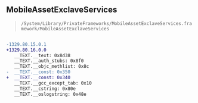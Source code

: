 ## MobileAssetExclaveServices

> `/System/Library/PrivateFrameworks/MobileAssetExclaveServices.framework/MobileAssetExclaveServices`

```diff

-1329.80.15.0.1
+1329.80.16.0.0
   __TEXT.__text: 0x8d38
   __TEXT.__auth_stubs: 0x8f0
   __TEXT.__objc_methlist: 0x8c
-  __TEXT.__const: 0x350
+  __TEXT.__const: 0x340
   __TEXT.__gcc_except_tab: 0x10
   __TEXT.__cstring: 0x80e
   __TEXT.__oslogstring: 0x48e

```
